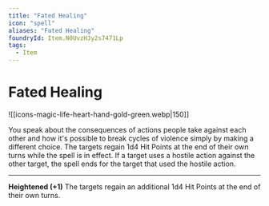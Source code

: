 ```yaml
---
title: "Fated Healing"
icon: "spell"
aliases: "Fated Healing"
foundryId: Item.N0UvzHJy2s7471Lp
tags:
  - Item
---
```


# Fated Healing
![[icons-magic-life-heart-hand-gold-green.webp|150]]

You speak about the consequences of actions people take against each other and how it's possible to break cycles of violence simply by making a different choice. The targets regain 1d4 Hit Points at the end of their own turns while the spell is in effect. If a target uses a hostile action against the other target, the spell ends for the target that used the hostile action.

* * *

**Heightened (+1)** The targets regain an additional 1d4 Hit Points at the end of their own turns.
